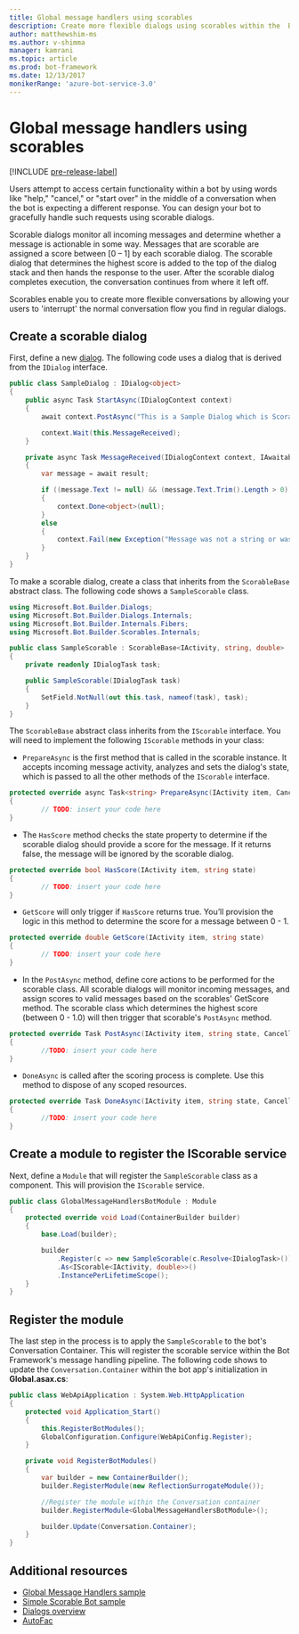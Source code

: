 ```yaml
---
title: Global message handlers using scorables
description: Create more flexible dialogs using scorables within the  Bot Builder SDK for .NET.
author: matthewshim-ms
ms.author: v-shimma
manager: kamrani
ms.topic: article
ms.prod: bot-framework
ms.date: 12/13/2017
monikerRange: 'azure-bot-service-3.0'
---
```

# Global message handlers using scorables

[!INCLUDE [pre-release-label](../includes/pre-release-label-v3.md)]

Users attempt to access certain functionality within a bot by using words like "help," "cancel," or "start over" in the middle of a conversation when the bot is expecting a different response. You can design your bot to gracefully handle such requests using scorable dialogs.

Scorable dialogs monitor all incoming messages and determine whether a message is actionable in some way. Messages that are scorable are assigned a score between [0 – 1] by each scorable dialog. The scorable dialog that determines the highest score is added to the top of the dialog stack and then hands the response to the user. After the scorable dialog completes execution, the conversation continues from where it left off.

Scorables enable you to create more flexible conversations by allowing your users to 'interrupt' the normal conversation flow you find in regular dialogs.

## Create a scorable dialog

First, define a new [dialog](bot-builder-dotnet-dialogs.md). The following code uses a dialog that is derived from the `IDialog` interface.

```cs
public class SampleDialog : IDialog<object>
{
    public async Task StartAsync(IDialogContext context)
    {
        await context.PostAsync("This is a Sample Dialog which is Scorable. Reply with anything to return to the prior prior dialog.");

        context.Wait(this.MessageReceived);
    }

    private async Task MessageReceived(IDialogContext context, IAwaitable<IMessageActivity> result)
    {
        var message = await result;

        if ((message.Text != null) && (message.Text.Trim().Length > 0))
        {
            context.Done<object>(null);
        }
        else
        {
            context.Fail(new Exception("Message was not a string or was an empty string."));
        }
    }
}
```
To make a scorable dialog, create a class that inherits from the `ScorableBase` abstract class. The following code shows a `SampleScorable` class.

```cs
using Microsoft.Bot.Builder.Dialogs;
using Microsoft.Bot.Builder.Dialogs.Internals;
using Microsoft.Bot.Builder.Internals.Fibers;
using Microsoft.Bot.Builder.Scorables.Internals;

public class SampleScorable : ScorableBase<IActivity, string, double>
{
    private readonly IDialogTask task;

    public SampleScorable(IDialogTask task)
    {
        SetField.NotNull(out this.task, nameof(task), task);
    }
}
```
The `ScorableBase` abstract class inherits from the `IScorable` interface. You will need to implement the following `IScorable` methods in your class:

- `PrepareAsync` is the first method that is called in the scorable instance. It accepts incoming message activity, analyzes and sets the dialog's state, which is passed to all the other methods of the `IScorable` interface.

```cs
protected override async Task<string> PrepareAsync(IActivity item, CancellationToken token)
{
        // TODO: insert your code here
}
```

- The `HasScore` method checks the state property to determine if the scorable dialog should provide a score for the message. If it returns false, the message will be ignored by the scorable dialog.

```cs
protected override bool HasScore(IActivity item, string state)
{
        // TODO: insert your code here
}
```

- `GetScore` will only trigger if `HasScore` returns true. You’ll provision the logic in this method to determine the score for a message between 0 - 1.

```cs
protected override double GetScore(IActivity item, string state)
{
        // TODO: insert your code here
}
```
- In the `PostAsync` method, define core actions to be performed for the scorable class. All scorable dialogs will monitor incoming messages, and assign scores to valid messages based on the scorables' GetScore method. The scorable class which determines the highest score (between 0 - 1.0) will then trigger that scorable's `PostAsync` method.

```cs
protected override Task PostAsync(IActivity item, string state, CancellationToken token)
{
        //TODO: insert your code here
}
```

- `DoneAsync` is called after the scoring process is complete. Use this method to dispose of any scoped resources.

```cs
protected override Task DoneAsync(IActivity item, string state, CancellationToken token)
{
        //TODO: insert your code here
}
```

## Create a module to register the IScorable service

Next, define a `Module` that will register the `SampleScorable` class as a component. This will provision the `IScorable` service.

```cs
public class GlobalMessageHandlersBotModule : Module
{
    protected override void Load(ContainerBuilder builder)
    {
        base.Load(builder);

        builder
            .Register(c => new SampleScorable(c.Resolve<IDialogTask>()))
            .As<IScorable<IActivity, double>>()
            .InstancePerLifetimeScope();
    }
}
```
## Register the module  

The last step in the process is to apply the `SampleScorable` to the bot's Conversation Container. This will register the scorable service within the Bot Framework's message handling pipeline. The following code shows to update the `Conversation.Container` within the bot app's initialization in **Global.asax.cs**:

```cs
public class WebApiApplication : System.Web.HttpApplication
{
    protected void Application_Start()
    {
        this.RegisterBotModules();
        GlobalConfiguration.Configure(WebApiConfig.Register);
    }

    private void RegisterBotModules()
    {
        var builder = new ContainerBuilder();
        builder.RegisterModule(new ReflectionSurrogateModule());

        //Register the module within the Conversation container
        builder.RegisterModule<GlobalMessageHandlersBotModule>();

        builder.Update(Conversation.Container);
    }
}
```

## Additional resources
* [Global Message Handlers sample](https://github.com/Microsoft/BotBuilder-Samples/tree/master/CSharp/core-GlobalMessageHandlers)
* [Simple Scorable Bot sample](https://github.com/Microsoft/BotFramework-Samples/tree/master/blog-samples/CSharp/ScorableBotSample)
* [Dialogs overview](bot-builder-dotnet-dialogs.md)
* [AutoFac](https://autofac.org/)
